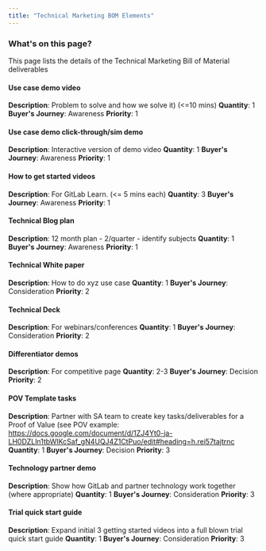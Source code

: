 ```yaml
---
title: "Technical Marketing BOM Elements"
---
```


### What's on this page?

This page lists the details of the Technical Marketing Bill of Material deliverables

#### Use case demo video

**Description**: Problem to solve and how we solve it) (<=10 mins)
**Quantity**: 1
**Buyer's Journey**: Awareness
**Priority**: 1

#### Use case demo click-through/sim demo

**Description**: Interactive version of demo video
**Quantity**: 1
**Buyer's Journey**: Awareness
**Priority**: 1

#### How to get started videos

**Description**: For GitLab Learn. (<= 5 mins each)
**Quantity**: 3
**Buyer's Journey**: Awareness
**Priority**: 1

#### Technical Blog plan

**Description**: 12 month plan - 2/quarter - identify subjects
**Quantity**: 1
**Buyer's Journey**: Awareness
**Priority**: 1

#### Technical White paper

**Description**: How to do xyz use case
**Quantity**: 1
**Buyer's Journey**: Consideration
**Priority**: 2

#### Technical Deck

**Description**: For webinars/conferences
**Quantity**: 1
**Buyer's Journey**: Consideration
**Priority**: 2

#### Differentiator demos

**Description**: For competitive page
**Quantity**: 2-3
**Buyer's Journey**: Decision
**Priority**: 2

#### POV Template tasks

**Description**: Partner with SA team to create key tasks/deliverables for a Proof of Value (see POV example: https://docs.google.com/document/d/1ZJ4Yt0-ja-LH0DZLln1tbWIKcSaf_gN4UQJ4Z1CtPuo/edit#heading=h.rei57tajtrnc
**Quantity**: 1
**Buyer's Journey**: Decision
**Priority**: 3

#### Technology partner demo

**Description**: Show how GitLab and partner technology work together (where appropriate)
**Quantity**: 1
**Buyer's Journey**: Consideration
**Priority**: 3

#### Trial quick start guide

**Description**: Expand initial 3 getting started videos into a full blown trial quick start guide
**Quantity**: 1
**Buyer's Journey**: Consideration
**Priority**: 3
